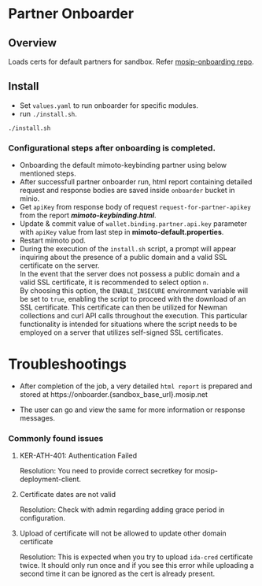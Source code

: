 # Partner Onboarder

## Overview
Loads certs for default partners for sandbox. Refer [mosip-onboarding repo](https://github.com/mosip/mosip-onboarding).

## Install 
* Set `values.yaml` to run onboarder for specific modules.
* run `./install.sh`.
```
./install.sh
```
### Configurational steps after onboarding is completed.
* Onboarding the default mimoto-keybinding partner using below mentioned steps.
* After successfull partner onboarder run, html report containing detailed request and response bodies are saved inside `onboarder` bucket in minio.
* Get `apiKey` from  response body of  request `request-for-partner-apikey` from the report **_mimoto-keybinding.html_**.
* Update & commit  value of  `wallet.binding.partner.api.key`  parameter with `apiKey` value from last step in **mimoto-default.properties**.
* Restart mimoto pod.
* During the execution of the `install.sh` script, a prompt will appear inquiring about the presence of a public domain and a valid SSL certificate on the server. <br>
  In the event that the server does not possess a public domain and a valid SSL certificate, it is recommended to select option `n`. <br>
  By choosing this option, the `ENABLE_INSECURE` environment variable will be set to `true`, enabling the script to proceed with the download of an SSL certificate.
  This certificate can then be utilized for Newman collections and curl API calls throughout the execution.
  This particular functionality is intended for situations where the script needs to be employed on a server that utilizes self-signed SSL certificates.
# Troubleshootings

* After completion of the job, a very detailed `html report` is prepared and stored at https://onboarder.{sandbox_base_url}.mosip.net

* The user can go and view the same for more information or response messages.

### Commonly found issues 

 1. KER-ATH-401: Authentication Failed
 
    Resolution: You need to provide correct secretkey for mosip-deployment-client.
 
 2. Certificate dates are not valid

    Resolution: Check with admin regarding adding grace period in configuration.
 
 3. Upload of certificate will not be allowed to update other domain certificate
 
    Resolution: This is expected when you try to upload `ida-cred` certificate twice. It should only run once and if you see this error while uploading a second      time it can be ignored as the cert is already present.
